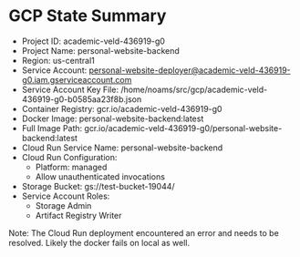 # GCP State Summary

- Project ID: academic-veld-436919-g0
- Project Name: personal-website-backend
- Region: us-central1
- Service Account: personal-website-deployer@academic-veld-436919-g0.iam.gserviceaccount.com
- Service Account Key File: /home/noams/src/gcp/academic-veld-436919-g0-b0585aa23f8b.json
- Container Registry: gcr.io/academic-veld-436919-g0
- Docker Image: personal-website-backend:latest
- Full Image Path: gcr.io/academic-veld-436919-g0/personal-website-backend:latest
- Cloud Run Service Name: personal-website-backend
- Cloud Run Configuration: 
  - Platform: managed
  - Allow unauthenticated invocations
- Storage Bucket: gs://test-bucket-19044/
- Service Account Roles:
  - Storage Admin
  - Artifact Registry Writer

Note: The Cloud Run deployment encountered an error and needs to be resolved. Likely the docker fails on local as well.